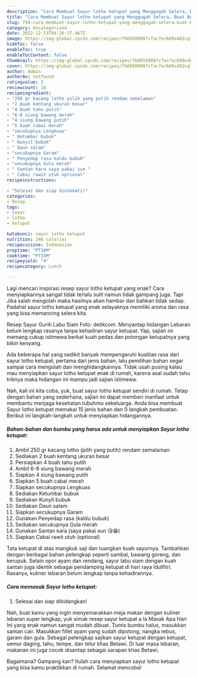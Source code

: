 ```yaml
---
description: "Cara Membuat Sayur lotho ketupat yang Menggugah Selera, Buat Buka Puasa}"
title: "Cara Membuat Sayur lotho ketupat yang Menggugah Selera, Buat Buka Puasa}"
slug: 794-cara-membuat-sayur-lotho-ketupat-yang-menggugah-selera-buat-buka-puasa
category: Uncategorized
date: 2022-12-13T04:26:37.467Z
image: https://img-global.cpcdn.com/recipes/fb60509887cfac7e/680x482cq70/sayur-lotho-ketupat-foto-resep-utama.jpg
hideToc: false
enableToc: true
enableTocContent: false
thumbnail: https://img-global.cpcdn.com/recipes/fb60509887cfac7e/680x482cq70/sayur-lotho-ketupat-foto-resep-utama.jpg
cover: https://img-global.cpcdn.com/recipes/fb60509887cfac7e/680x482cq70/sayur-lotho-ketupat-foto-resep-utama.jpg
author: Admin
authorAv: notfound
ratingvalue: 3
reviewcount: 18
recipeingredient:
- "250 gr kacang lotho pilih yang putih rendam semalaman"
- "2 buah kentang ukuran besar"
- "4 buah tahu putih"
- "6-8 siung bawang merah"
- "4 siung bawang putih"
- "5 buah cabai merah"
- "secukupnya Lengkuas"
- " Ketumbar bubuk"
- " Kunyit bubuk"
- " Daun salam"
- "secukupnya Garam"
- " Penyedap rasa kaldu bubuk"
- "secukupnya Gula merah"
- " Santan kara saya pakai sun "
- " Cabai rawit utuh optional"
recipeinstructions:

- "Selesai dan siap dinikmati!"
categories:
- Resep
tags:
- sayur
- lotho
- ketupat

katakunci: sayur lotho ketupat 
nutrition: 246 calories
recipecuisine: Indonesian
preptime: "PT16M"
cooktime: "PT33M"
recipeyield: "4"
recipecategory: Lunch

---
```



Lagi mencari inspirasi resep sayur lotho ketupat yang enak? Cara menyiapkannya sangat tidak terlalu sulit namun tidak gampang juga. Tapi Jika salah mengolah maka hasilnya akan hambar dan bahkan tidak sedap. Padahal sayur lotho ketupat yang enak selayaknya memiliki aroma dan rasa yang bisa memancing selera kita.


Resep Sayur Gurih Labu Siam Foto: detikcom. Menyantap hidangan Lebaran belum lengkap rasanya tanpa kehadiran sayur ketupat. Yap, sajian ini memang cukup istimewa berkat kuah pedas dan potongan ketupatnya yang bikin kenyang.

Ada beberapa hal yang sedikit banyak mempengaruhi kualitas rasa dari sayur lotho ketupat, pertama dari jenis bahan, lalu pemilihan bahan segar sampai cara mengolah dan menghidangkannya. Tidak usah pusing kalau mau menyiapkan sayur lotho ketupat enak di rumah, karena asal sudah tahu triknya maka hidangan ini mampu jadi sajian istimewa.


Nah, kali ini kita coba, yuk, buat sayur lotho ketupat sendiri di rumah. Tetap dengan bahan yang sederhana, sajian ini dapat memberi manfaat untuk membantu menjaga kesehatan tubuhmu sekeluarga. Anda bisa membuat Sayur lotho ketupat memakai 15 jenis bahan dan 0 langkah pembuatan. Berikut ini langkah-langkah untuk menyiapkan hidangannya.

<!--inarticleads1-->

##### Bahan-bahan dan bumbu yang harus ada untuk menyiapkan Sayur lotho ketupat:

1. Ambil 250 gr kacang lotho (pilih yang putih) rendam semalaman
1. Sediakan 2 buah kentang ukuran besar
1. Persiapkan 4 buah tahu putih
1. Ambil 6-8 siung bawang merah
1. Siapkan 4 siung bawang putih
1. Siapkan 5 buah cabai merah
1. Siapkan secukupnya Lengkuas
1. Sediakan  Ketumbar bubuk
1. Sediakan  Kunyit bubuk
1. Sediakan  Daun salam
1. Siapkan secukupnya Garam
1. Gunakan  Penyedap rasa (kaldu bubuk)
1. Sediakan secukupnya Gula merah
1. Gunakan  Santan kara (saya pakai sun 😘😁)
1. Siapkan  Cabai rawit utuh (optional)


Tata ketupat di atas mangkuk saji dan tuangkan kuah sayurnya. Tambahkan dengan berbagai bahan pelengkap seperti sambal, bawang goreng, dan kerupuk. Selain opor ayam dan rendang, sayur labu siam dengan kuah santan juga identik sebagai pendamping ketupat di hari raya Idulfitri. Rasanya, kuliner lebaran belum lengkap tanpa kehadirannya. 

<!--inarticleads2-->

##### Cara memasak Sayur lotho ketupat:


1. Selesai dan siap dihidangkan!

Nah, buat kamu yang ingin menyemarakkan meja makan dengan kuliner lebaran super lengkap, yuk simak resep sayur ketupat a la Masak Apa Hari Ini yang enak namun sangat mudah dibuat. Tumis bumbu halus, masukkan santan cair. Masukkan fillet ayam yang sudah dipotong, nangka rebus, garam dan gula. Sebagai pelengkap sajikan sayur ketupat dengan ketupat, semur daging, tahu, tempe, dan telur khas Betawi. Di luar masa lebaran, makanan ini juga cocok disantap sebagai sarapan khas Betawi. 

Bagaimana? Gampang kan? Itulah cara menyiapkan sayur lotho ketupat yang bisa kamu praktikkan di rumah. Selamat mencoba!

